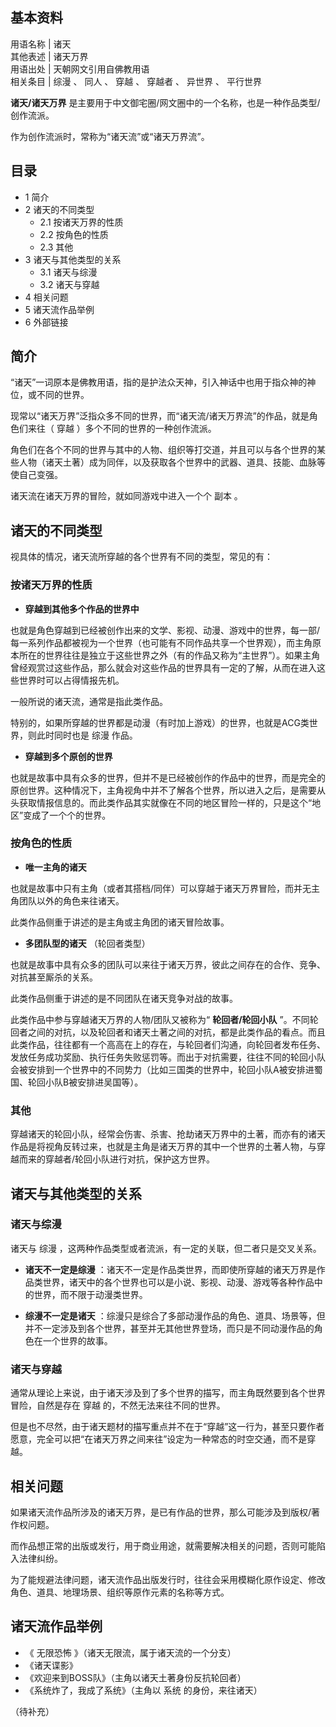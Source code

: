 **基本资料**  
---  
用语名称  |  诸天   
其他表述  |  诸天万界   
用语出处  |  天朝网文引用自佛教用语   
相关条目  |  综漫  、  同人  、  穿越  、  穿越者  、  异世界  、  平行世界   
  
**诸天/诸天万界** 是主要用于中文御宅圈/网文圈中的一个名称，也是一种作品类型/创作流派。

作为创作流派时，常称为“诸天流”或“诸天万界流”。

##  目录

  * 1  简介 
  * 2  诸天的不同类型 
    * 2.1  按诸天万界的性质 
    * 2.2  按角色的性质 
    * 2.3  其他 
  * 3  诸天与其他类型的关系 
    * 3.1  诸天与综漫 
    * 3.2  诸天与穿越 
  * 4  相关问题 
  * 5  诸天流作品举例 
  * 6  外部链接 

##  简介

“诸天”一词原本是佛教用语，指的是护法众天神，引入神话中也用于指众神的神位，或不同的世界。

现常以“诸天万界”泛指众多不同的世界，而“诸天流/诸天万界流”的作品，就是角色们来往（  穿越  ）多个不同的世界的一种创作流派。

角色们在各个不同的世界与其中的人物、组织等打交道，并且可以与各个世界的某些人物（诸天土著）成为同伴，以及获取各个世界中的武器、道具、技能、血脉等使自己变强。

诸天流在诸天万界的冒险，就如同游戏中进入一个个  副本  。

##  诸天的不同类型

视具体的情况，诸天流所穿越的各个世界有不同的类型，常见的有：

###  按诸天万界的性质

  * **穿越到其他多个作品的世界中**

也就是角色穿越到已经被创作出来的文学、影视、动漫、游戏中的世界，每一部/每一系列作品都被视为一个世界（也可能有不同作品共享一个世界观），而主角原本所在的世界往往是独立于这些世界之外（有的作品又称为“主世界”）。如果主角曾经观赏过这些作品，那么就会对这些作品的世界具有一定的了解，从而在进入这些世界时可以占得情报先机。

一般所说的诸天流，通常是指此类作品。

特别的，如果所穿越的世界都是动漫（有时加上游戏）的世界，也就是ACG类世界，则此时同时也是  综漫  作品。

  * **穿越到多个原创的世界**

也就是故事中具有众多的世界，但并不是已经被创作的作品中的世界，而是完全的原创世界。这种情况下，主角视角中并不了解各个世界，所以进入之后，是需要从头获取情报信息的。而此类作品其实就像在不同的地区冒险一样的，只是这个“地区”变成了一个个的世界。

###  按角色的性质

  * **唯一主角的诸天**

也就是故事中只有主角（或者其搭档/同伴）可以穿越于诸天万界冒险，而并无主角团队以外的角色来往诸天。

此类作品侧重于讲述的是主角或主角团的诸天冒险故事。

  * **多团队型的诸天** （轮回者类型） 

也就是故事中具有众多的团队可以来往于诸天万界，彼此之间存在的合作、竞争、对抗甚至厮杀的关系。

此类作品侧重于讲述的是不同团队在诸天竞争对战的故事。

此类作品中参与穿越诸天万界的人物/团队又被称为“ **轮回者/轮回小队**
”。不同轮回者之间的对抗，以及轮回者和诸天土著之间的对抗，都是此类作品的看点。而且此类作品，往往都有一个高高在上的存在，与轮回者们沟通，向轮回者发布任务、发放任务成功奖励、执行任务失败惩罚等。而出于对抗需要，往往不同的轮回小队会被安排到一个世界中的不同势力（比如三国类的世界中，轮回小队A被安排进蜀国、轮回小队B被安排进吴国等）。

###  其他

穿越诸天的轮回小队，经常会伤害、杀害、抢劫诸天万界中的土著，而亦有的诸天作品是将视角反转过来，也就是主角是诸天万界的其中一个世界的土著人物，与穿越而来的穿越者/轮回小队进行对抗，保护这方世界。

##  诸天与其他类型的关系

###  诸天与综漫

诸天与  综漫  ，这两种作品类型或者流派，有一定的关联，但二者只是交叉关系。

  * **诸天不一定是综漫** ：诸天不一定是作品类世界，而即使所穿越的诸天万界是作品类世界，诸天中的各个世界也可以是小说、影视、动漫、游戏等各种作品中的世界，而不限于动漫类世界。 

  * **综漫不一定是诸天** ：综漫只是综合了多部动漫作品的角色、道具、场景等，但并不一定涉及到各个世界，甚至并无其他世界登场，而只是不同动漫作品的角色在一个世界的故事。 

###  诸天与穿越

通常从理论上来说，由于诸天涉及到了多个世界的描写，而主角既然要到各个世界冒险，自然是存在  穿越  的，不然无法来往不同的世界。

但是也不尽然，由于诸天题材的描写重点并不在于“穿越”这一行为，甚至只要作者愿意，完全可以把“在诸天万界之间来往”设定为一种常态的时空交通，而不是穿越。

##  相关问题

如果诸天流作品所涉及的诸天万界，是已有作品的世界，那么可能涉及到版权/著作权问题。

而作品想正常的出版或发行，用于商业用途，就需要解决相关的问题，否则可能陷入法律纠纷。

为了能规避法律问题，诸天流作品出版发行时，往往会采用模糊化原作设定、修改角色、道具、地理场景、组织等原作元素的名称等方式。

##  诸天流作品举例

  * 《  无限恐怖  》（诸天无限流，属于诸天流的一个分支） 
  * 《诸天谍影》 
  * 《欢迎来到BOSS队》（主角以诸天土著身份反抗轮回者） 
  * 《系统炸了，我成了系统》（主角以  系统  的身份，来往诸天） 

（待补充）

  
